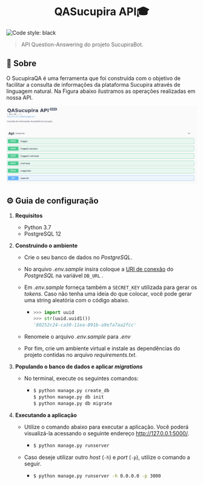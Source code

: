 <h1 align="center">QASucupira API🎓</h1>

![Code style: black](https://img.shields.io/badge/code%20style-black-000000.svg?style=flat-square)


> API Question-Answering do projeto SucupiraBot.

## 📖 Sobre

O SucupiraQA é uma ferramenta que foi construída com o objetivo de facilitar a consulta de informações da plataforma Sucupira através de linguagem natural. Na Figura abaixo ilustramos as operações realizadas em nossa API.

<img src="QASucupira-API.png" alt="QASucupira API" style="zoom:80%;" />

## ⚙️ Guia de configuração

1. **Requisitos**

   - Python 3.7
   - PostgreSQL 12

2. **Construindo o ambiente**

   - Crie o seu banco de dados no *PostgreSQL*.

   - No arquivo *.env.sample* insira coloque a [URI de conexão](https://www.postgresql.org/docs/current/libpq-connect.html#LIBPQ-CONNSTRING) do *PostgreSQL* na variável `DB_URL` .

   - Em *.env.sample* forneça também a `SECRET_KEY` utilizada para gerar os *tokens*. Caso não tenha uma ideia do que colocar, você pode gerar uma string aleatória com o código abaixo.

     - ```python
       >>> import uuid
       >>> str(uuid.uuid1())
       '80252c24-ca30-11ea-891b-a9e7a7aa2fcc'
       ```

   - Renomeie o arquivo *.env.sample* para *.env*

   - Por fim, crie um ambiente virtual e instale as dependências do projeto contidas no arquivo *requirements.txt*.

3. **Populando o banco de dados e aplicar *migrations***

   - No terminal, execute os seguintes comandos:

     - ```sh
       $ python manage.py create_db
       $ python manage.py db init
       $ python manage.py db migrate
       ```

4. **Executando a aplicação**

   - Utilize o comando abaixo para executar a aplicação. Você poderá  visualizá-la acessando o seguinte endereço http://127.0.0.1:5000/.

     - ```sh
       $ python manage.py runserver
       ```

   - Caso deseje utilizar outro *host* (`-h`) e *port* (`-p`), utilize o comando a seguir.

     - ```sh
       $ python manage.py runserver -h 0.0.0.0 -p 3000
       ```
